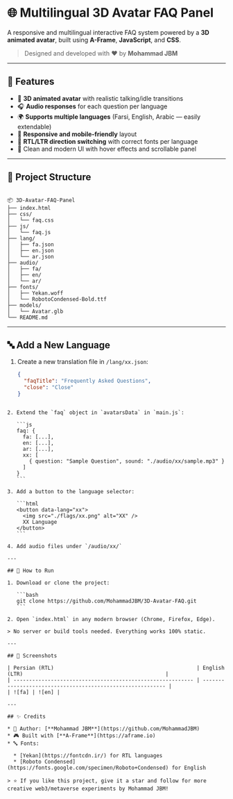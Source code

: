 # 🌐 Multilingual 3D Avatar FAQ Panel

A responsive and multilingual interactive FAQ system powered by a **3D animated avatar**, built using **A-Frame**, **JavaScript**, and **CSS**.

> Designed and developed with ❤️ by **Mohammad JBM**

---

## 🎯 Features

- 🧠 **3D animated avatar** with realistic talking/idle transitions  
- 🎧 **Audio responses** for each question per language  
- 🌍 **Supports multiple languages** (Farsi, English, Arabic — easily extendable)  
- 📱 **Responsive and mobile-friendly** layout  
- 🔁 **RTL/LTR direction switching** with correct fonts per language  
- 🎨 Clean and modern UI with hover effects and scrollable panel  

---

## 📁 Project Structure

```

📦 3D-Avatar-FAQ-Panel
├── index.html
├── css/
│   └── faq.css
├── js/
│   └── faq.js
├── lang/
│   ├── fa.json
│   ├── en.json
│   └── ar.json
├── audio/
│   ├── fa/
│   ├── en/
│   └── ar/
├── fonts/
│   ├── Yekan.woff
│   └── RobotoCondensed-Bold.ttf
├── models/
│   └── Avatar.glb
└── README.md

````

---

## 🔤 Add a New Language

1. Create a new translation file in `/lang/xx.json`:
   ```json
   {
     "faqTitle": "Frequently Asked Questions",
     "close": "Close"
   }
````

2. Extend the `faq` object in `avatarsData` in `main.js`:

   ```js
   faq: {
     fa: [...],
     en: [...],
     ar: [...],
     xx: [
       { question: "Sample Question", sound: "./audio/xx/sample.mp3" }
     ]
   }
   ```

3. Add a button to the language selector:

   ```html
   <button data-lang="xx">
     <img src="./flags/xx.png" alt="XX" />
     XX Language
   </button>
   ```

4. Add audio files under `/audio/xx/`

---

## 🚀 How to Run

1. Download or clone the project:

   ```bash
   git clone https://github.com/MohammadJBM/3D-Avatar-FAQ.git
   ```

2. Open `index.html` in any modern browser (Chrome, Firefox, Edge).

> No server or build tools needed. Everything works 100% static.

---

## 📸 Screenshots

| Persian (RTL)                                              | English (LTR)                                              |
| ---------------------------------------------------------- | ---------------------------------------------------------- |
| ![fa] | ![en] |

---

## ✨ Credits

* 👤 Author: [**Mohammad JBM**](https://github.com/MohammadJBM)
* 🎮 Built with [**A-Frame**](https://aframe.io)
* 🔤 Fonts:

  * [Yekan](https://fontcdn.ir/) for RTL languages
  * [Roboto Condensed](https://fonts.google.com/specimen/Roboto+Condensed) for English

> ⭐ If you like this project, give it a star and follow for more creative web3/metaverse experiments by Mohammad JBM!
